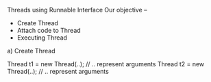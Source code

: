 
Threads using Runnable Interface
Our objective –
- Create Thread
- Attach code to Thread
- Executing Thread

a) Create Thread

Thread t1 = new Thread(..); // .. represent arguments
Thread t2 = new Thread(..); // .. represent arguments
